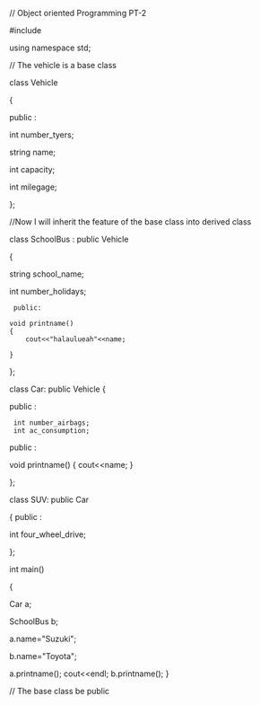 // Object oriented Programming PT-2

#include<iostream>

using namespace std;

// The vehicle is a base class 


class Vehicle

{

  public :
    
  int number_tyers;
  
   string name;
   
   int capacity;
   
   int milegage;
  

  
};


//Now I will inherit the feature of the base class into derived class 


class SchoolBus : public Vehicle 

{
   
string  school_name;

int number_holidays;

     public:

    void printname()
    {
        cout<<"halaulueah"<<name;

    }
};

class Car: public  Vehicle 
{

   public :


     int number_airbags;
     int ac_consumption;

public :

void printname()
{
    cout<<name;
}

};

class SUV: public Car

{
public :

int four_wheel_drive;

};



int main()

{

   Car a;

SchoolBus b;

a.name="Suzuki";

b.name="Toyota";

a.printname();
cout<<endl;
b.printname();
}



// The base class be public 
